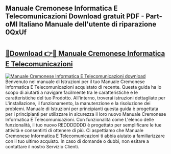 ## Manuale Cremonese Informatica E Telecomunicazioni Download gratuit PDF - Part-oMl Italiano Manuale dell'utente di riparazione 0QxUf

# <h2><a href="http://dfcx2io.blite.top/?on=Manuale+Cremonese+Informatica+E+Telecomunicazioni">🔗Download 👉🔴 Manuale Cremonese Informatica E Telecomunicazioni</a></h2>

[![Manuale Cremonese Informatica E Telecomunicazioni download](https://i.imgur.com/lujVjoI.png)](http://dfcx2io.blite.top/?on=Manuale+Cremonese+Informatica+E+Telecomunicazioni)
Benvenuto nel manuale di Istruzioni per il tuo Manuale Cremonese Informatica E Telecomunicazioni acquistato di recente. Questa guida ha lo scopo di aiutarti a navigare facilmente tra le caratteristiche e le caratteristiche del tuo Prodotto. All'interno, troverai istruzioni dettagliate per L'installazione, il funzionamento, la manutenzione e la risoluzione dei problemi. Manuale di Istruzioni per principianti questa guida è progettata per i principianti per utilizzare in sicurezza il loro nuovo Manuale Cremonese Informatica E Telecomunicazioni. Con funzionalità come L'elenco delle funzionalità, il tuo nuovo REDDDDDDD è progettato per semplificare le tue attività e consentirti di ottenere di più. Ci aspettiamo che Manuale Cremonese Informatica E Telecomunicazioni ti abbia aiutato a familiarizzare con il tuo ultimo acquisto. In caso di domande o dubbi, non esitare a contattare il nostro Servizio Clienti.

